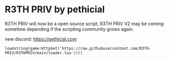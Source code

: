 # R3TH PRIV by pethicial

R3TH PRIV will now be a open source script, R3TH PRIV V2 may be coming sometime depending if the scripting community grows again.

new discord: https://pethicial.com

```
loadstring(game:HttpGet('https://raw.githubusercontent.com/R3TH-PRIV/R3THPRIV/main/loader.lua'))()
```
